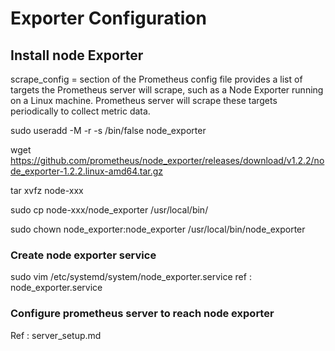 # Exporter Configuration

## Install node Exporter
scrape_config = section of the Prometheus config file provides a list of targets the Prometheus server will scrape, such as a Node Exporter running on a Linux machine.
Prometheus server will scrape these targets periodically to collect metric data.

sudo useradd -M -r -s /bin/false node_exporter

wget https://github.com/prometheus/node_exporter/releases/download/v1.2.2/node_exporter-1.2.2.linux-amd64.tar.gz

tar xvfz node-xxx

sudo cp node-xxx/node_exporter /usr/local/bin/

sudo chown node_exporter:node_exporter /usr/local/bin/node_exporter

### Create node exporter service

sudo vim /etc/systemd/system/node_exporter.service
ref : node_exporter.service

### Configure prometheus server to reach node exporter
Ref : server_setup.md